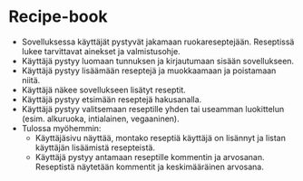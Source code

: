 # Recipe-book

*  Sovelluksessa käyttäjät pystyvät jakamaan ruokareseptejään. Reseptissä lukee tarvittavat ainekset ja valmistusohje.
*  Käyttäjä pystyy luomaan tunnuksen ja kirjautumaan sisään sovellukseen.
*  Käyttäjä pystyy lisäämään reseptejä ja muokkaamaan ja poistamaan niitä.
*  Käyttäjä näkee sovellukseen lisätyt reseptit.
*  Käyttäjä pystyy etsimään reseptejä hakusanalla.
*  Käyttäjä pystyy valitsemaan reseptille yhden tai useamman luokittelun (esim. alkuruoka, intialainen, vegaaninen).
*  Tulossa myöhemmin:
      *  Käyttäjäsivu näyttää, montako reseptiä käyttäjä on lisännyt ja listan käyttäjän lisäämistä resepteistä.
      *  Käyttäjä pystyy antamaan reseptille kommentin ja arvosanan. Reseptistä näytetään kommentit ja keskimääräinen arvosana.
